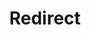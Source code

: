 ﻿---
layout: src/layouts/Redirect.astro
title: Redirect
redirect: https://octopus.com/docs/getting-started/first-deployment/legacy-guide/2022/create-and-deploy-a-release
pubDate:  2023-01-01
navSearch: false
navSitemap: false
navMenu: false
---
